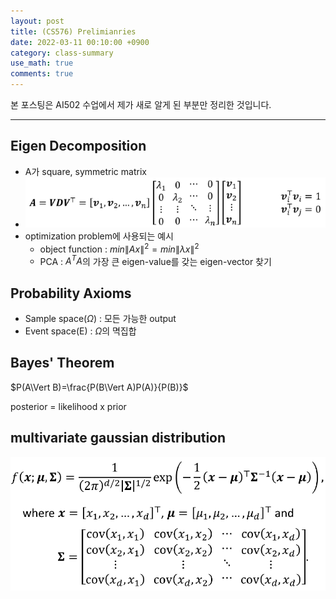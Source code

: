 ```yaml
---
layout: post
title: (CS576) Prelimianries
date: 2022-03-11 00:10:00 +0900
category: class-summary
use_math: true
comments: true
---
```


본 포스팅은 AI502 수업에서 제가 새로 알게 된 부분만 정리한 것입니다.

---

## Eigen Decomposition

- A가 square, symmetric matrix
- ![alt image](/public/img/220311/eigen_decomposition.png)
- optimization problem에 사용되는 예시
  - object function : $min\lVert Ax\rVert ^2=min\lVert \lambda x\rVert ^2$
  - PCA : $A^TA$의 가장 큰 eigen-value를 갖는 eigen-vector 찾기

## Probability Axioms

- Sample space($\Omega$) : 모든 가능한 output
- Event space(E) : $\Omega$의 멱집합

## Bayes' Theorem

$P(A\Vert B)=\frac{P(B\Vert A)P(A)}{P(B)}$

posterior = likelihood x prior

## multivariate gaussian distribution

![alt image](/public/img/220311/gaussian_distribution.png)